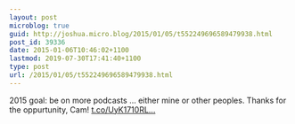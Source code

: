 ```yaml
---
layout: post
microblog: true
guid: http://joshua.micro.blog/2015/01/05/t552249696589479938.html
post_id: 39336
date: 2015-01-06T10:46:02+1100
lastmod: 2019-07-30T17:41:40+1100
type: post
url: /2015/01/05/t552249696589479938.html
---
```

2015 goal: be on more podcasts ... either mine or other peoples. Thanks for the oppurtunity, Cam! [t.co/UyK1710RL...](http://t.co/UyK1710RL0)
